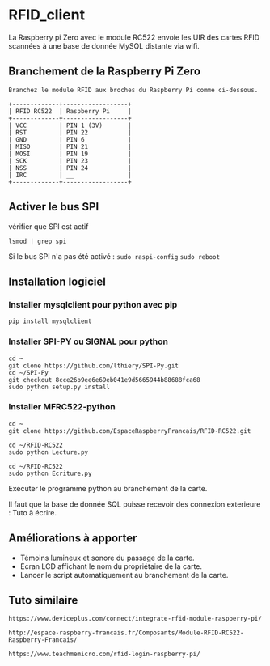 # RFID_client

La Raspberry pi Zero avec le module RC522 envoie les UIR des cartes RFID scannées à une base de donnée MySQL distante via wifi. 

## Branchement de la Raspberry Pi Zero


```
Branchez le module RFID aux broches du Raspberry Pi comme ci-dessous.

+-------------+------------------+
| RFID RC522  | Raspberry Pi     |
+-------------+------------------+
| VCC         | PIN 1 (3V)       |
| RST         | PIN 22           |
| GND         | PIN 6            |
| MISO        | PIN 21           |
| MOSI        | PIN 19           |
| SCK         | PIN 23           |
| NSS         | PIN 24           |
| IRC         | __               |
+-------------+------------------+

```


## Activer le bus SPI

vérifier que SPI est actif

`lsmod | grep spi`

Si le bus SPI n'a pas été activé :
`sudo raspi-config`
`sudo reboot`

## Installation logiciel

### Installer mysqlclient pour python avec pip

`pip install mysqlclient`


### Installer SPI-PY ou SIGNAL pour python


```
cd ~
git clone https://github.com/lthiery/SPI-Py.git
cd ~/SPI-Py
git checkout 8cce26b9ee6e69eb041e9d5665944b88688fca68
sudo python setup.py install
```

### Installer MFRC522-python

```
cd ~
git clone https://github.com/EspaceRaspberryFrancais/RFID-RC522.git

cd ~/RFID-RC522
sudo python Lecture.py

cd ~/RFID-RC522
sudo python Ecriture.py
```

Executer le programme python au branchement de la carte.

Il faut que la base de donnée SQL puisse recevoir des connexion exterieure :
Tuto à écrire.

## Améliorations à apporter

- Témoins lumineux et sonore du passage de la carte.
- Écran LCD affichant le nom du propriétaire de la carte.
- Lancer le script automatiquement au branchement de la carte.

## Tuto similaire

`https://www.deviceplus.com/connect/integrate-rfid-module-raspberry-pi/`

`http://espace-raspberry-francais.fr/Composants/Module-RFID-RC522-Raspberry-Francais/`

`https://www.teachmemicro.com/rfid-login-raspberry-pi/`